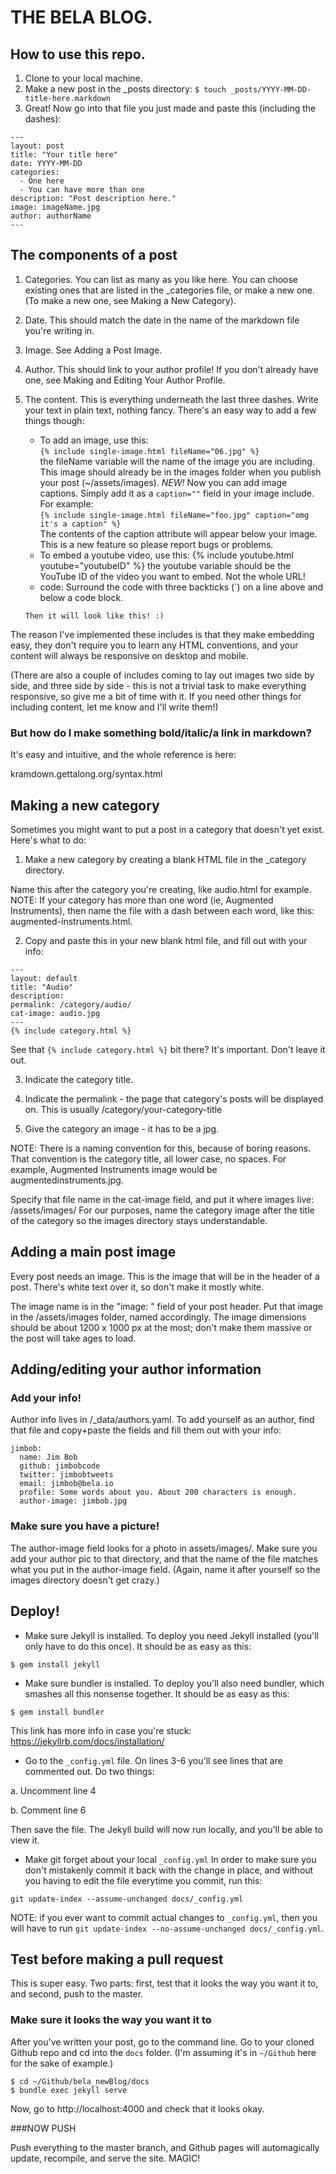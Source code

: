 # THE BELA BLOG.

## How to use this repo.

1. Clone to your local machine.
2. Make a new post in the _posts directory:
````$ touch _posts/YYYY-MM-DD-title-here.markdown````
3. Great! Now go into that file you just made and paste this (including the dashes):

````
---
layout: post
title: "Your title here"
date: YYYY-MM-DD
categories:
  - One here
  - You can have more than one 
description: "Post description here."
image: imageName.jpg
author: authorName
---
````
## The components of a post

1. Categories. You can list as many as you like here. You can choose existing ones that are listed in the _categories file, or make a new one. (To make a new one, see Making a New Category).
2. Date. This should match the date in the name of the markdown file you're writing in.
3. Image. See Adding a Post Image.
4. Author. This should link to your author profile! If you don't already have one, see Making and Editing Your Author Profile.
5. The content. This is everything underneath the last three dashes. Write your text in plain text, nothing fancy. There's an easy way to add a few things though:

    - To add an image, use this:  
    `{% include single-image.html fileName="06.jpg" %}`  
    the fileName variable will the name of the image you are including. This image should already be in the images folder when you publish your post (~/assets/images).
    *NEW!* Now you can add image captions. Simply add it as a ``caption=""`` field in your image include. For example:  
    `{% include single-image.html fileName="foo.jpg" caption="omg it's a caption" %}`  
    The contents of the caption attribute will appear below your image. This is a new feature so please report bugs or problems.
    - To embed a youtube video, use this:
    {% include youtube.html youtube="youtubeID" %} 
    the youtube variable should be the YouTube ID of the video you want to embed. Not the whole URL!
    - code: Surround the code with three backticks (`) on a line above and below a code block.
    ```
    Then it will look like this! :)
    ```
The reason I've implemented these includes is that they make embedding easy, they don't require you to learn any HTML conventions, and your content will always be responsive on desktop and mobile. 

(There are also a couple of includes coming to lay out images two side by side, and three side by side - this is not a trivial task to make everything responsive, so give me a bit of time with it. If you need other things for including content, let me know and I'll write them!) 

### But how do I make something bold/italic/a link in markdown?

It's easy and intuitive, and the whole reference is here:

kramdown.gettalong.org/syntax.html

## Making a new category

Sometimes you might want to put a post in a category that doesn't yet exist. Here's what to do:

1. Make a new category by creating a blank HTML file in the _category directory.

Name this after the category you're creating, like audio.html for example. 
NOTE: If your category has more than one word (ie, Augmented Instruments), then name the file with a dash between each word, like this:  augmented-instruments.html. 

2. Copy and paste this in your new blank html file, and fill out with your info:
````
---
layout: default
title: "Audio"
description:
permalink: /category/audio/
cat-image: audio.jpg
---
{% include category.html %}
````

See that ````{% include category.html %}```` bit there? It's important. Don't leave it out.

3. Indicate the category title. 

4. Indicate the permalink - the page that category's posts will be displayed on. This is usually /category/your-category-title

5. Give the category an image - it has to be a jpg.

NOTE: There is a naming convention for this, because of boring reasons. That convention is the category title, all lower case, no spaces. For example, Augmented Instruments image would be augmentedinstruments.jpg.

Specify that file name in the cat-image field, and put it where images live: /assets/images/ 
For our purposes, name the category image after the title of the category so the images directory stays understandable.

## Adding a main post image

Every post needs an image. This is the image that will be in the header of a post. There's white text over it, so don't make it mostly white. 

The image name is in the "image: " field of your post header. Put that image in the /assets/images folder, named accordingly. The image dimensions should be about 1200 x 1000 px at the most; don't make them massive or the post will take ages to load.

## Adding/editing your author information

### Add your info!

Author info lives in /_data/authors.yaml. To add yourself as an author, find that file and copy+paste the fields and fill them out with your info:

```
jimbob:
  name: Jim Bob
  github: jimbobcode
  twitter: jimbobtweets
  email: jimbob@bela.io
  profile: Some words about you. About 200 characters is enough.
  author-image: jimbob.jpg
```

### Make sure you have a picture!

The author-image field looks for a photo in assets/images/. Make sure you add your author pic to that directory, and that the name of the file matches what you put in the author-image field. (Again, name it after yourself so the images directory doesn't get crazy.)

## Deploy!

* Make sure Jekyll is installed.
To deploy you need Jekyll installed (you'll only have to do this once). It should be as easy as this:

````$ gem install jekyll````

* Make sure bundler is installed.
To deploy you'll also need bundler, which smashes all this nonsense together. It should be as easy as this:

````$ gem install bundler````

This link has more info in case you're stuck: https://jekyllrb.com/docs/installation/

* Go to the ````_config.yml```` file. On lines 3-6 you'll see lines that are commented out. Do two things:

a. Uncomment line 4 

b. Comment line 6 

Then save the file. The Jekyll build will now run locally, and you'll be able to view it.

* Make git forget about your local `_config.yml` 
In order to make sure you don't mistakenly commit it back with the change in place, and without you having to edit the file everytime you commit, run this:
```
git update-index --assume-unchanged docs/_config.yml
```
NOTE: if you ever want to commit actual changes to `_config.yml`, then you will have to run 
```git update-index --no-assume-unchanged docs/_config.yml```.

## Test before making a pull request 
This is super easy. Two parts: first, test that it looks the way you want it to, and second, push to the master.

### Make sure it looks the way you want it to 

After you've written your post, go to the command line. Go to your cloned Github repo and cd into the ````docs```` folder. (I'm assuming it's in ````~/Github```` here for the sake of example.) 

````
$ cd ~/Github/bela_newBlog/docs
$ bundle exec jekyll serve
````

Now, go to http://localhost:4000 and check that it looks okay. 

###NOW PUSH

Push everything to the master branch, and Github pages will automagically update, recompile, and serve the site. MAGIC!
